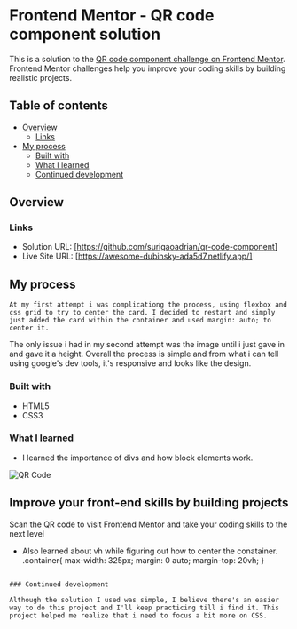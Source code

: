 # Frontend Mentor - QR code component solution

This is a solution to the [QR code component challenge on Frontend Mentor](https://www.frontendmentor.io/challenges/qr-code-component-iux_sIO_H). Frontend Mentor challenges help you improve your coding skills by building realistic projects. 

## Table of contents

- [Overview](#overview)
  - [Links](#links)
- [My process](#my-process)
  - [Built with](#built-with)
  - [What I learned](#what-i-learned)
  - [Continued development](#continued-development)

## Overview

### Links

- Solution URL: [https://github.com/surigaoadrian/qr-code-component]
- Live Site URL: [https://awesome-dubinsky-ada5d7.netlify.app/]
## My process
	At my first attempt i was complicationg the process, using flexbox and css grid to try to center the card. I decided to restart and simply just added the card within the container and used margin: auto; to center it.
 The only issue i had in my second attempt was the image until i just gave in and gave it a height. Overall the process is simple and from what i can tell using google's dev tools, it's responsive and looks like the design.

### Built with

- HTML5
- CSS3

### What I learned

- I learned the importance of divs and how block elements work.
 <div class="container">
    <div class="card">
      <img src="#" alt="QR Code">
  <h2>Improve your front-end skills by building projects</h2>

  <p>Scan the QR code to visit Frontend Mentor and take your coding skills to the next level</p>
  </div>
</div>

- Also learned about vh while figuring out how to center the conatainer.
.container{
    max-width: 325px;
    margin: 0 auto;
    margin-top: 20vh;
}


```

### Continued development

Although the solution I used was simple, I believe there's an easier way to do this project and I'll keep practicing till i find it. This project helped me realize that i need to focus a bit more on CSS. 


